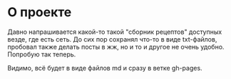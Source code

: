 # О проекте
Давно напрашивается какой-то такой "сборник рецептов" доступных везде, где есть сеть. До сих пор сохранял что-то в виде txt-файлов, пробовал также делать посты в жж, но и то и другое не очень удобно. Попробую так теперь.

Видимо, всё будет в виде файлов md и сразу в ветке gh-pages.
